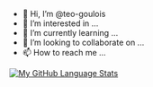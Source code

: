 - 👋 Hi, I’m @teo-goulois
- 👀 I’m interested in ...
- 🌱 I’m currently learning ...
- 💞️ I’m looking to collaborate on ...
- 📫 How to reach me ...

[![My GitHub Language Stats](https://github-readme-stats.vercel.app/api/top-langs/?username=teo-goulois&langs_count=5&theme=tokyonight)]()

<!---
teo-goulois/teo-goulois is a ✨ special ✨ repository because its `README.md` (this file) appears on your GitHub profile.
You can click the Preview link to take a look at your changes.
--->
